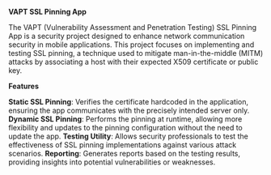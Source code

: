 **VAPT SSL Pinning App**

The VAPT (Vulnerability Assessment and Penetration Testing) SSL Pinning App is a security project designed to enhance network communication security in mobile applications. This project focuses on implementing and testing SSL pinning, a technique used to mitigate man-in-the-middle (MITM) attacks by associating a host with their expected X509 certificate or public key.

**Features**

**Static SSL Pinning**: Verifies the certificate hardcoded in the application, ensuring the app communicates with the precisely intended server only.
**Dynamic SSL Pinning**: Performs the pinning at runtime, allowing more flexibility and updates to the pinning configuration without the need to update the app.
**Testing Utility**: Allows security professionals to test the effectiveness of SSL pinning implementations against various attack scenarios.
**Reporting**: Generates reports based on the testing results, providing insights into potential vulnerabilities or weaknesses.



